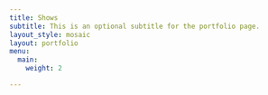 ```yaml
---
title: Shows
subtitle: This is an optional subtitle for the portfolio page.
layout_style: mosaic
layout: portfolio
menu:
  main:
    weight: 2

---
```

